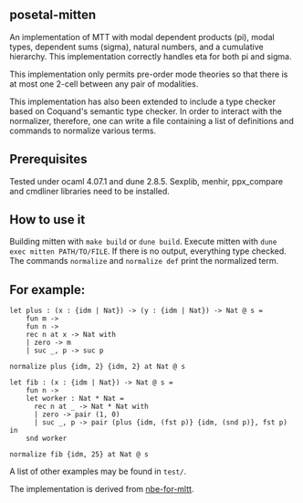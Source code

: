 ## posetal-mitten

An implementation of MTT with modal dependent products (pi), modal types, dependent sums (sigma),
natural numbers, and a cumulative hierarchy. This implementation correctly handles eta for both pi
and sigma.

This implementation only permits pre-order mode theories so that there is at most one 2-cell between
any pair of modalities.

This implementation has also been extended to include a type checker based on Coquand's semantic
type checker. In order to interact with the normalizer, therefore, one can write a file containing a
list of definitions and commands to normalize various terms.

## Prerequisites

Tested under ocaml 4.07.1 and dune 2.8.5. Sexplib, menhir, ppx_compare and cmdliner libraries need
to be installed.

## How to use it

Building mitten with `make build` or `dune build`. Execute mitten with `dune exec mitten
PATH/TO/FILE`. If there is no output, everything type checked. The commands `normalize` and
`normalize def` print the normalized term.

## For example:

```
let plus : (x : {idm | Nat}) -> (y : {idm | Nat}) -> Nat @ s =
    fun m ->
    fun n ->
    rec n at x -> Nat with
    | zero -> m
    | suc _, p -> suc p

normalize plus {idm, 2} {idm, 2} at Nat @ s

let fib : (x : {idm | Nat}) -> Nat @ s =
    fun n ->
    let worker : Nat * Nat =
      rec n at _ -> Nat * Nat with
      | zero -> pair (1, 0)
      | suc _, p -> pair (plus {idm, (fst p)} {idm, (snd p)}, fst p) in
    snd worker

normalize fib {idm, 25} at Nat @ s
```

A list of other examples may be found in `test/`.

The implementation is derived from [nbe-for-mltt](https://github.com/jozefg/nbe-for-mltt).

